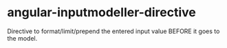 angular-inputmodeller-directive
===============================

Directive to format/limit/prepend the entered input value BEFORE it goes to the model.
